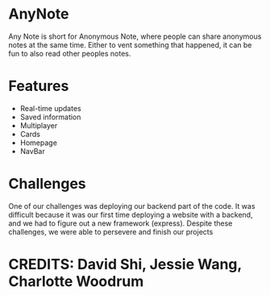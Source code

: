 # AnyNote
Any Note is short for Anonymous Note, where people can share anonymous notes at the same time. Either to vent something that happened, it can be fun to also read other peoples notes. 

# Features
- Real-time updates
- Saved information
- Multiplayer
- Cards
- Homepage
- NavBar

# Challenges
One of our challenges was deploying our backend part of the code. It was difficult because it was our first time deploying a website with a backend, and we had to figure out a new framework (express). Despite these challenges, we were able to persevere and finish our projects

# CREDITS: David Shi, Jessie Wang, Charlotte Woodrum 
